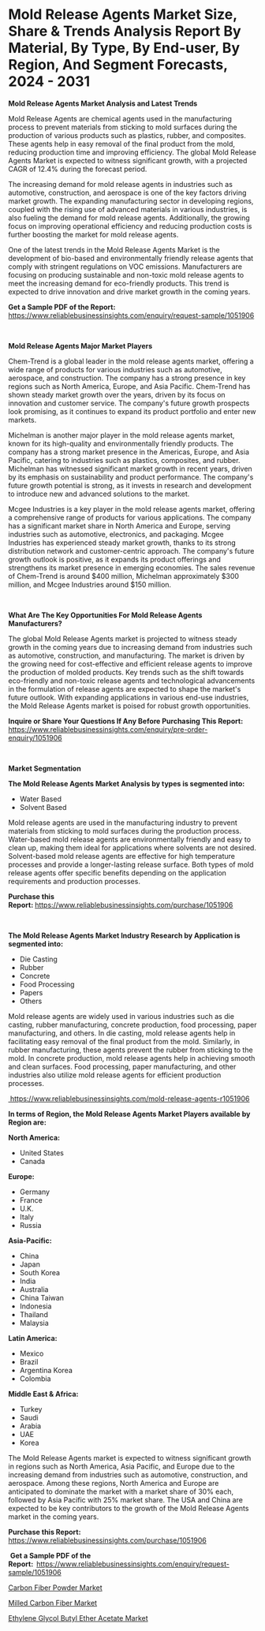 <p><h1>Mold Release Agents Market Size, Share & Trends Analysis Report By Material, By Type, By End-user, By Region, And Segment Forecasts, 2024 - 2031</h1></p><p><strong>Mold Release Agents Market Analysis and Latest Trends</strong></p>
<p><p>Mold Release Agents are chemical agents used in the manufacturing process to prevent materials from sticking to mold surfaces during the production of various products such as plastics, rubber, and composites. These agents help in easy removal of the final product from the mold, reducing production time and improving efficiency. The global Mold Release Agents Market is expected to witness significant growth, with a projected CAGR of 12.4% during the forecast period.</p><p>The increasing demand for mold release agents in industries such as automotive, construction, and aerospace is one of the key factors driving market growth. The expanding manufacturing sector in developing regions, coupled with the rising use of advanced materials in various industries, is also fueling the demand for mold release agents. Additionally, the growing focus on improving operational efficiency and reducing production costs is further boosting the market for mold release agents.</p><p>One of the latest trends in the Mold Release Agents Market is the development of bio-based and environmentally friendly release agents that comply with stringent regulations on VOC emissions. Manufacturers are focusing on producing sustainable and non-toxic mold release agents to meet the increasing demand for eco-friendly products. This trend is expected to drive innovation and drive market growth in the coming years.</p></p>
<p><strong>Get a Sample PDF of the Report:&nbsp;</strong> <a href="https://www.reliablebusinessinsights.com/enquiry/request-sample/1051906">https://www.reliablebusinessinsights.com/enquiry/request-sample/1051906</a></p>
<p>&nbsp;</p>
<p><strong>Mold Release Agents Major Market Players</strong></p>
<p><p>Chem-Trend is a global leader in the mold release agents market, offering a wide range of products for various industries such as automotive, aerospace, and construction. The company has a strong presence in key regions such as North America, Europe, and Asia Pacific. Chem-Trend has shown steady market growth over the years, driven by its focus on innovation and customer service. The company's future growth prospects look promising, as it continues to expand its product portfolio and enter new markets.</p><p>Michelman is another major player in the mold release agents market, known for its high-quality and environmentally friendly products. The company has a strong market presence in the Americas, Europe, and Asia Pacific, catering to industries such as plastics, composites, and rubber. Michelman has witnessed significant market growth in recent years, driven by its emphasis on sustainability and product performance. The company's future growth potential is strong, as it invests in research and development to introduce new and advanced solutions to the market.</p><p>Mcgee Industries is a key player in the mold release agents market, offering a comprehensive range of products for various applications. The company has a significant market share in North America and Europe, serving industries such as automotive, electronics, and packaging. Mcgee Industries has experienced steady market growth, thanks to its strong distribution network and customer-centric approach. The company's future growth outlook is positive, as it expands its product offerings and strengthens its market presence in emerging economies. The sales revenue of Chem-Trend is around $400 million, Michelman approximately $300 million, and Mcgee Industries around $150 million.</p></p>
<p>&nbsp;</p>
<p><strong>What Are The Key Opportunities For Mold Release Agents Manufacturers?</strong></p>
<p><p>The global Mold Release Agents market is projected to witness steady growth in the coming years due to increasing demand from industries such as automotive, construction, and manufacturing. The market is driven by the growing need for cost-effective and efficient release agents to improve the production of molded products. Key trends such as the shift towards eco-friendly and non-toxic release agents and technological advancements in the formulation of release agents are expected to shape the market's future outlook. With expanding applications in various end-use industries, the Mold Release Agents market is poised for robust growth opportunities.</p></p>
<p><strong>Inquire or Share Your Questions If Any Before Purchasing This Report:</strong> <a href="https://www.reliablebusinessinsights.com/enquiry/pre-order-enquiry/1051906">https://www.reliablebusinessinsights.com/enquiry/pre-order-enquiry/1051906</a></p>
<p>&nbsp;</p>
<p><strong>Market Segmentation</strong></p>
<p><strong>The Mold Release Agents Market Analysis by types is segmented into:</strong></p>
<p><ul><li>Water Based</li><li>Solvent Based</li></ul></p>
<p><p>Mold release agents are used in the manufacturing industry to prevent materials from sticking to mold surfaces during the production process. Water-based mold release agents are environmentally friendly and easy to clean up, making them ideal for applications where solvents are not desired. Solvent-based mold release agents are effective for high temperature processes and provide a longer-lasting release surface. Both types of mold release agents offer specific benefits depending on the application requirements and production processes.</p></p>
<p><strong>Purchase this Report:&nbsp;</strong><a href="https://www.reliablebusinessinsights.com/purchase/1051906">https://www.reliablebusinessinsights.com/purchase/1051906</a></p>
<p>&nbsp;</p>
<p><strong>The Mold Release Agents Market Industry Research by Application is segmented into:</strong></p>
<p><ul><li>Die Casting</li><li>Rubber</li><li>Concrete</li><li>Food Processing</li><li>Papers</li><li>Others</li></ul></p>
<p><p>Mold release agents are widely used in various industries such as die casting, rubber manufacturing, concrete production, food processing, paper manufacturing, and others. In die casting, mold release agents help in facilitating easy removal of the final product from the mold. Similarly, in rubber manufacturing, these agents prevent the rubber from sticking to the mold. In concrete production, mold release agents help in achieving smooth and clean surfaces. Food processing, paper manufacturing, and other industries also utilize mold release agents for efficient production processes.</p></p>
<p><a href="https://www.reliablebusinessinsights.com/mold-release-agents-r1051906">&nbsp;https://www.reliablebusinessinsights.com/mold-release-agents-r1051906</a></p>
<p><strong>In terms of Region, the Mold Release Agents Market Players available by Region are:</strong></p>
<p>
    <p> <strong> North America: </strong>
        <ul>
            <li>United States</li>
            <li>Canada</li>
        </ul>
        </p> 
    <p> <strong> Europe: </strong>
        <ul>
            <li>Germany</li>
            <li>France</li>
            <li>U.K.</li>
            <li>Italy</li>
            <li>Russia</li>
        </ul>
        </p> 
    <p> <strong> Asia-Pacific: </strong>
        <ul>
            <li>China</li>
            <li>Japan</li>
            <li>South Korea</li>
            <li>India</li>
            <li>Australia</li>
            <li>China Taiwan</li>
            <li>Indonesia</li>
            <li>Thailand</li>
            <li>Malaysia</li>
        </ul>
        </p> 
    <p> <strong> Latin America: </strong>
        <ul>
            <li>Mexico</li>
            <li>Brazil</li>
            <li>Argentina Korea</li>
            <li>Colombia</li>
        </ul>
        </p> 
    <p> <strong> Middle East & Africa: </strong>
        <ul>
            <li>Turkey</li>
            <li>Saudi</li>
            <li>Arabia</li>
            <li>UAE</li>
            <li>Korea</li>
        </ul>
    </p>
    </p>
<p><p>The Mold Release Agents market is expected to witness significant growth in regions such as North America, Asia Pacific, and Europe due to the increasing demand from industries such as automotive, construction, and aerospace. Among these regions, North America and Europe are anticipated to dominate the market with a market share of 30% each, followed by Asia Pacific with 25% market share. The USA and China are expected to be key contributors to the growth of the Mold Release Agents market in the coming years.</p></p>
<p><strong>Purchase this Report: </strong><a href="https://www.reliablebusinessinsights.com/purchase/1051906">https://www.reliablebusinessinsights.com/purchase/1051906</a></p>
<p>&nbsp;<strong>Get a Sample PDF of the Report:&nbsp;&nbsp;</strong><a href="https://www.reliablebusinessinsights.com/enquiry/request-sample/1051906">https://www.reliablebusinessinsights.com/enquiry/request-sample/1051906</a></p>
<p><strong></strong></p>
<p><p><a href="https://github.com/santosh758595/Market-Research-Report-List-5/blob/main/carbon-fiber-powder-market.md">Carbon Fiber Powder Market</a></p><p><a href="https://github.com/mqlmqing52/Market-Research-Report-List-1/blob/main/milled-carbon-fiber-market.md">Milled Carbon Fiber Market</a></p><p><a href="https://view.publitas.com/reportprime-1/analyzing-ethylene-glycol-butyl-ether-acetate-market-dynamics-and-growth-drivers-and-forecasted-for-period-from-2024-to-2031/">Ethylene Glycol Butyl Ether Acetate Market</a></p></p>